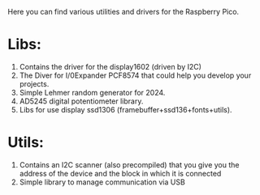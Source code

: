 Here you can find various utilities and drivers for the Raspberry Pico. 

# Libs: 
1. Contains the driver for the display1602 (driven by I2C) 
2. The Diver for I/0Expander PCF8574 that could help you develop your projects.
3. Simple Lehmer random generator for 2024.
4. AD5245 digital potentiometer library.
5. Libs for use display ssd1306 (framebuffer+ssd136+fonts+utils).
# Utils:
1. Contains an I2C scanner (also precompiled) that you give you the address of the device and the block in which it is connected 
2. Simple library to manage communication via USB 
